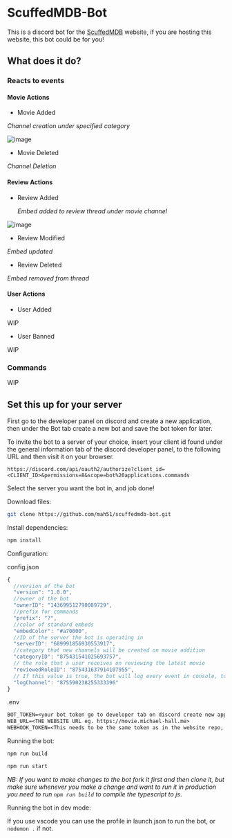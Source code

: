 # ScuffedMDB-Bot

This is a discord bot for the [ScuffedMDB](https://www.github.com/mah51/scuffedmdb) website, if you are hosting this website, this bot could be for you!

## What does it do?

### Reacts to events

#### Movie Actions

- Movie Added

_Channel creation under specified category_

![image](https://user-images.githubusercontent.com/47287285/129364735-b6ad1d16-2ac3-4e75-a186-d88961ff6be1.png)

- Movie Deleted

_Channel Deletion_

#### Review Actions

- Review Added

  _Embed added to review thread under movie channel_

![image](https://user-images.githubusercontent.com/47287285/129364908-e340ad9c-fa78-48b2-ad73-249bb0132320.png)

- Review Modified

_Embed updated_

- Review Deleted

_Embed removed from thread_

#### User Actions

- User Added

WIP

- User Banned

WIP

### Commands

WIP

## Set this up for your server

First go to the developer panel on discord and create a new application, then under the Bot tab create a new bot and save the bot token for later.

To invite the bot to a server of your choice, insert your client id found under the general information tab of the discord developer panel, to the following URL and then visit it on your browser.

`https://discord.com/api/oauth2/authorize?client_id=<CLIENT_ID>&permissions=8&scope=bot%20applications.commands`

Select the server you want the bot in, and job done!

Download files:

```bash
git clone https://github.com/mah51/scuffedmdb-bot.git
```

Install dependencies:

```bash
npm install
```

Configuration:

config.json

```js
{
  //version of the bot
  "version": "1.0.0",
  //owner of the bot
  "ownerID": "143699512790089729",
  //prefix for commands
  "prefix": "?",
  //color of standard embeds
  "embedColor": "#a70000",
  //ID of the server the bot is operating in
  "serverID": "689991856930553917",
  //category that new channels will be created on movie addition
  "categoryID": "875431541025693757",
  // the role that a user receives on reviewing the latest movie
  "reviewedRoleID": "875431637914107955",
  // If this value is true, the bot will log every event in console, to a certain channel.
  "logChannel": "875590238255333396"
}
```

.env

```txt
BOT_TOKEN=<your bot token go to developer tab on discord create new application -> bot create bot -> copy bot token>
WEB_URL=<THE WEBSITE URL eg. https://movie.michael-hall.me>
WEBHOOK_TOKEN=<This needs to be the same token as in the website repo, and acts as a password so make it secure!>

```

Running the bot:

```bash
npm run build
```

```bash
npm run start
```

_NB: If you want to make changes to the bot fork it first and then clone it, but make sure whenever you make a change and want to run it in production you need to run `npm run build` to compile the typescript to js_.

Running the bot in dev mode:

If you use vscode you can use the profile in launch.json to run the bot, or `nodemon .` if not.
